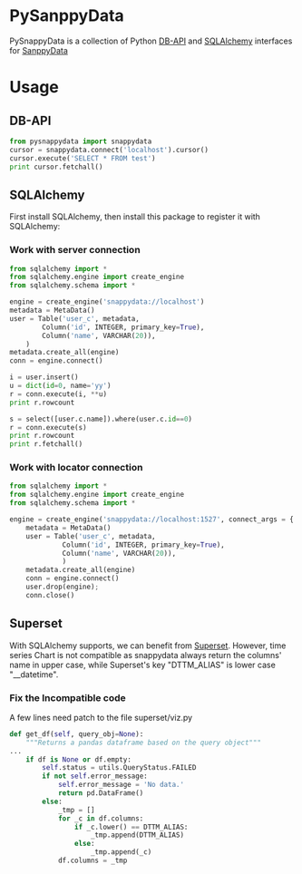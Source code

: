 PySanppyData
===

PySnappyData is a collection of Python [DB-API](http://www.python.org/dev/peps/pep-0249/) and [SQLAlchemy](http://www.sqlalchemy.org/) interfaces for [SanppyData](https://www.snappydata.io/)

# Usage

## DB-API

``` python
from pysnappydata import snappydata
cursor = snappydata.connect('localhost').cursor()
cursor.execute('SELECT * FROM test')
print cursor.fetchall()
```

## SQLAlchemy

First install SQLAlchemy, then install this package to register it with SQLAlchemy:

### Work with server connection

``` python
from sqlalchemy import *
from sqlalchemy.engine import create_engine
from sqlalchemy.schema import *

engine = create_engine('snappydata://localhost')
metadata = MetaData()
user = Table('user_c', metadata,
        Column('id', INTEGER, primary_key=True),
        Column('name', VARCHAR(20)),
    )
metadata.create_all(engine)
conn = engine.connect()

i = user.insert()
u = dict(id=0, name='yy')
r = conn.execute(i, **u)
print r.rowcount

s = select([user.c.name]).where(user.c.id==0)
r = conn.execute(s)
print r.rowcount
print r.fetchall()
```
### Work with locator connection

``` python
from sqlalchemy import *
from sqlalchemy.engine import create_engine
from sqlalchemy.schema import *

engine = create_engine('snappydata://localhost:1527', connect_args = {'locator':True})
    metadata = MetaData()
    user = Table('user_c', metadata,
             Column('id', INTEGER, primary_key=True),
             Column('name', VARCHAR(20)),
             )
    metadata.create_all(engine)
    conn = engine.connect()
    user.drop(engine);
    conn.close()
```

## Superset

With SQLAlchemy supports, we can benefit from [Superset](https://github.com/apache/incubator-superset). However, time series Chart is not compatible as snappydata always return the columns' name in upper case, while Superset's key "DTTM_ALIAS" is lower case "__datetime".


### Fix the Incompatible code


A few lines need patch to the file superset/viz.py

``` python
def get_df(self, query_obj=None):
    """Returns a pandas dataframe based on the query object"""
...
    if df is None or df.empty:
        self.status = utils.QueryStatus.FAILED
        if not self.error_message:
            self.error_message = 'No data.'
            return pd.DataFrame() 
        else:
            _tmp = []
            for _c in df.columns:
                if _c.lower() == DTTM_ALIAS:
                    _tmp.append(DTTM_ALIAS)
                else:
                    _tmp.append(_c)
            df.columns = _tmp
```
